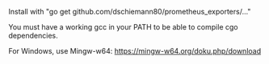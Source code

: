 Install with "go get github.com/dschiemann80/prometheus_exporters/..."

You must have a working gcc in your PATH to be able to
compile cgo dependencies.

For Windows, use Mingw-w64: https://mingw-w64.org/doku.php/download
